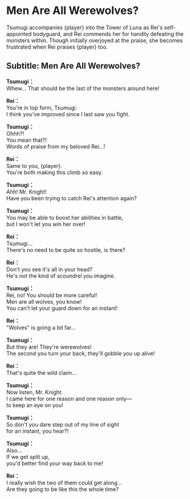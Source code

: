 # Men Are All Werewolves?
Tsumugi accompanies {player} into the Tower of Luna as Rei's self-appointed bodyguard, and Rei commends her for handily defeating the monsters within. Though initially overjoyed at the praise, she becomes frustrated when Rei praises {player} too.
  
## Subtitle: Men Are All Werewolves?
  
**Tsumugi：**  
Whew... That should be the last of the monsters around here!  
  
**Rei：**  
You're in top form, Tsumugi.  
I think you've improved since I last saw you fight.  
  
**Tsumugi：**  
Ohhh?!  
 You mean that?!  
Words of praise from my beloved Rei...!  
  
**Rei：**  
Same to you, {player}.  
You're both making this climb so easy.  
  
**Tsumugi：**  
Ahh! Mr. Knight!  
Have you been trying to catch Rei's attention again?  
  
**Tsumugi：**  
You may be able to boost her abilities in battle,  
but I won't let you win her over!  
  
**Rei：**  
Tsumugi...  
There's no need to be quite so hostile, is there?  
  
**Rei：**  
Don't you see it's all in your head?  
He's not the kind of scoundrel you imagine.  
  
**Tsumugi：**  
Rei, no! You should be more careful!  
Men are all wolves, you know!  
You can't let your guard down for an instant!  
  
**Rei：**  
\"Wolves\" is going a bit far...  
  
**Tsumugi：**  
But they are! They're werewolves!  
The second you turn your back, they'll gobble you up alive!  
  
**Rei：**  
That's quite the wild claim...  
  
**Tsumugi：**  
Now listen, Mr. Knight.  
I came here for one reason and one reason only—  
to keep an eye on you!  
  
**Tsumugi：**  
So don't you dare step out of my line of sight  
for an instant, you hear?!  
  
**Tsumugi：**  
Also...  
 If we get split up,  
you'd better find your way back to me!  
  
**Rei：**  
I really wish the two of them could get along...  
Are they going to be like this the whole time?  

